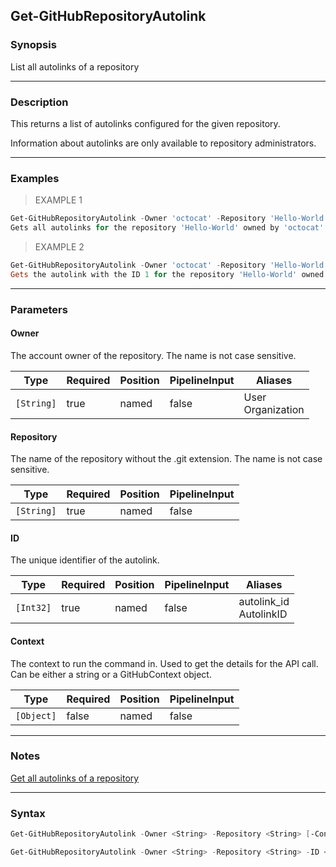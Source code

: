 Get-GitHubRepositoryAutolink
----------------------------

### Synopsis
List all autolinks of a repository

---

### Description

This returns a list of autolinks configured for the given repository.

Information about autolinks are only available to repository administrators.

---

### Examples
> EXAMPLE 1

```PowerShell
Get-GitHubRepositoryAutolink -Owner 'octocat' -Repository 'Hello-World'
Gets all autolinks for the repository 'Hello-World' owned by 'octocat'.
```
> EXAMPLE 2

```PowerShell
Get-GitHubRepositoryAutolink -Owner 'octocat' -Repository 'Hello-World' -ID 1
Gets the autolink with the ID 1 for the repository 'Hello-World' owned by 'octocat'.
```

---

### Parameters
#### **Owner**
The account owner of the repository. The name is not case sensitive.

|Type      |Required|Position|PipelineInput|Aliases              |
|----------|--------|--------|-------------|---------------------|
|`[String]`|true    |named   |false        |User<br/>Organization|

#### **Repository**
The name of the repository without the .git extension. The name is not case sensitive.

|Type      |Required|Position|PipelineInput|
|----------|--------|--------|-------------|
|`[String]`|true    |named   |false        |

#### **ID**
The unique identifier of the autolink.

|Type     |Required|Position|PipelineInput|Aliases                   |
|---------|--------|--------|-------------|--------------------------|
|`[Int32]`|true    |named   |false        |autolink_id<br/>AutolinkID|

#### **Context**
The context to run the command in. Used to get the details for the API call.
Can be either a string or a GitHubContext object.

|Type      |Required|Position|PipelineInput|
|----------|--------|--------|-------------|
|`[Object]`|false   |named   |false        |

---

### Notes
[Get all autolinks of a repository](https://docs.github.com/rest/repos/autolinks#list-all-autolinks-of-a-repository)

---

### Syntax
```PowerShell
Get-GitHubRepositoryAutolink -Owner <String> -Repository <String> [-Context <Object>] [<CommonParameters>]
```
```PowerShell
Get-GitHubRepositoryAutolink -Owner <String> -Repository <String> -ID <Int32> [-Context <Object>] [<CommonParameters>]
```
